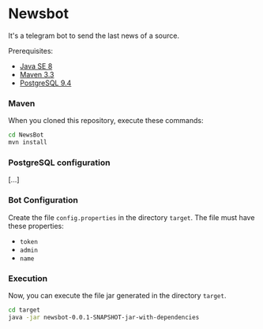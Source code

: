 # Newsbot
It's a telegram bot to send the last news of a source.

Prerequisites:
* [Java SE 8](http://www.oracle.com/technetwork/java/javase/downloads/index.html)
* [Maven 3.3](http://maven.apache.org/install.html)
* [PostgreSQL 9.4](https://www.postgresql.org/download/)

### Maven
When you cloned this repository, execute these commands:
```sh
cd NewsBot
mvn install
```

### PostgreSQL configuration
[...]

### Bot Configuration
Create the file `config.properties` in the directory `target`.
The file must have these properties:
* `token`
* `admin`
* `name`

### Execution
Now, you can execute the file jar generated in the directory `target`.
```sh
cd target
java -jar newsbot-0.0.1-SNAPSHOT-jar-with-dependencies
```
